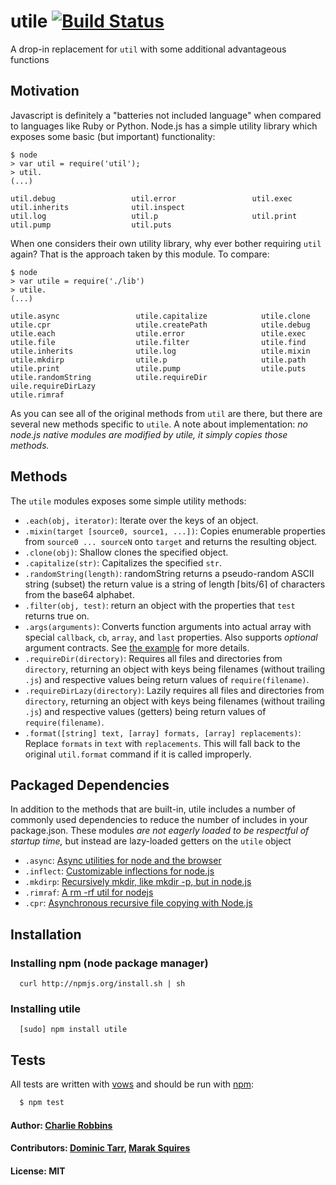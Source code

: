 # utile [![Build Status](https://secure.travis-ci.org/flatiron/utile.png)](http://travis-ci.org/flatiron/utile)

A drop-in replacement for `util` with some additional advantageous functions

## Motivation
Javascript is definitely a "batteries not included language" when compared to languages like Ruby or Python. Node.js has a simple utility library which exposes some basic (but important) functionality:

```
$ node
> var util = require('util');
> util.
(...)

util.debug                 util.error                 util.exec                  util.inherits              util.inspect
util.log                   util.p                     util.print                 util.pump                  util.puts
```

When one considers their own utility library, why ever bother requiring `util` again? That is the approach taken by this module. To compare:

```
$ node
> var utile = require('./lib')
> utile.
(...)

utile.async                 utile.capitalize            utile.clone                 utile.cpr                   utile.createPath            utile.debug
utile.each                  utile.error                 utile.exec                  utile.file                  utile.filter                utile.find
utile.inherits              utile.log                   utile.mixin                 utile.mkdirp                utile.p                     utile.path
utile.print                 utile.pump                  utile.puts                  utile.randomString          utile.requireDir            uile.requireDirLazy
utile.rimraf
```

As you can see all of the original methods from `util` are there, but there are several new methods specific to `utile`. A note about implementation: _no node.js native modules are modified by utile, it simply copies those methods._

## Methods
The `utile` modules exposes some simple utility methods:

* `.each(obj, iterator)`: Iterate over the keys of an object.
* `.mixin(target [source0, source1, ...])`: Copies enumerable properties from `source0 ... sourceN` onto `target` and returns the resulting object.
* `.clone(obj)`: Shallow clones the specified object.
* `.capitalize(str)`: Capitalizes the specified `str`.
* `.randomString(length)`: randomString returns a pseudo-random ASCII string (subset) the return value is a string of length ⌈bits/6⌉ of characters from the base64 alphabet.
* `.filter(obj, test)`: return an object with the properties that `test` returns true on.
* `.args(arguments)`: Converts function arguments into actual array with special `callback`, `cb`, `array`, and `last` properties. Also supports *optional* argument contracts. See [the example](https://github.com/flatiron/utile/blob/master/examples/utile-args.js) for more details.
* `.requireDir(directory)`: Requires all files and directories from `directory`, returning an object with keys being filenames (without trailing `.js`) and respective values being return values of `require(filename)`.
* `.requireDirLazy(directory)`: Lazily requires all files and directories from `directory`, returning an object with keys being filenames (without trailing `.js`) and respective values (getters) being return values of `require(filename)`.
* `.format([string] text, [array] formats, [array] replacements)`: Replace `formats` in `text` with `replacements`. This will fall back to the original `util.format` command if it is called improperly.

## Packaged Dependencies
In addition to the methods that are built-in, utile includes a number of commonly used dependencies to reduce the number of includes in your package.json. These modules _are not eagerly loaded to be respectful of startup time,_ but instead are lazy-loaded getters on the `utile` object

* `.async`: [Async utilities for node and the browser][0]
* `.inflect`: [Customizable inflections for node.js][6]
* `.mkdirp`: [Recursively mkdir, like mkdir -p, but in node.js][1]
* `.rimraf`: [A rm -rf util for nodejs][2]
* `.cpr`: [Asynchronous recursive file copying with Node.js][3]

## Installation

### Installing npm (node package manager)
```
  curl http://npmjs.org/install.sh | sh
```

### Installing utile
```
  [sudo] npm install utile
```

## Tests
All tests are written with [vows][4] and should be run with [npm][5]:

``` bash
  $ npm test
```

#### Author: [Charlie Robbins](http://github.com/indexzero)
#### Contributors: [Dominic Tarr](http://github.com/dominictarr), [Marak Squires](https://github.com/marak)
#### License: MIT

[0]: https://github.com/caolan/async
[1]: https://github.com/substack/node-mkdirp
[2]: https://github.com/isaacs/rimraf
[3]: https://github.com/avianflu/ncp
[4]: https://vowsjs.org
[5]: https://npmjs.org
[6]: https://github.com/pksunkara/inflect
